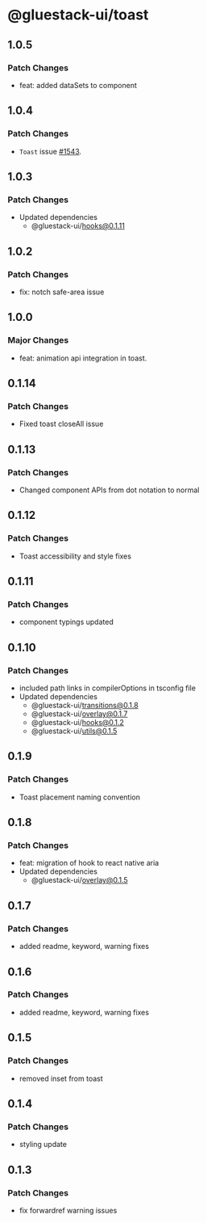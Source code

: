# @gluestack-ui/toast

## 1.0.5

### Patch Changes

- feat: added dataSets to component

## 1.0.4

### Patch Changes

- `Toast` issue [#1543](https://github.com/gluestack/gluestack-ui/issues/1543).

## 1.0.3

### Patch Changes

- Updated dependencies
  - @gluestack-ui/hooks@0.1.11

## 1.0.2

### Patch Changes

- fix: notch safe-area issue

## 1.0.0

### Major Changes

- feat: animation api integration in toast.

## 0.1.14

### Patch Changes

- Fixed toast closeAll issue

## 0.1.13

### Patch Changes

- Changed component APIs from dot notation to normal

## 0.1.12

### Patch Changes

- Toast accessibility and style fixes

## 0.1.11

### Patch Changes

- component typings updated

## 0.1.10

### Patch Changes

- included path links in compilerOptions in tsconfig file
- Updated dependencies
  - @gluestack-ui/transitions@0.1.8
  - @gluestack-ui/overlay@0.1.7
  - @gluestack-ui/hooks@0.1.2
  - @gluestack-ui/utils@0.1.5

## 0.1.9

### Patch Changes

- Toast placement naming convention

## 0.1.8

### Patch Changes

- feat: migration of hook to react native aria
- Updated dependencies
  - @gluestack-ui/overlay@0.1.5

## 0.1.7

### Patch Changes

- added readme, keyword, warning fixes

## 0.1.6

### Patch Changes

- added readme, keyword, warning fixes

## 0.1.5

### Patch Changes

- removed inset from toast

## 0.1.4

### Patch Changes

- styling update

## 0.1.3

### Patch Changes

- fix forwardref warning issues
